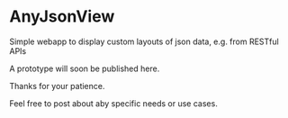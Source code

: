 # AnyJsonView

Simple webapp to display custom layouts of json data, e.g. from RESTful APIs

A prototype will soon be published here.

Thanks for your patience.

Feel free to post about aby specific needs or use cases.
